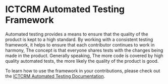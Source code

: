 ICTCRM Automated Testing Framework
==

Automated testing provides a means to ensure that the quality of the product is kept to a high standard. By working with a consistent testing framework, it helps to ensure that each contributor continues to work in harmony, The concept is that everyone shares tests with the changes being made in the product. Generally speaking, The more code is covered by high quality automated tests, the more likely the quality of the product is good.

To learn how to use the framework in your contributions, please check out the [ICTCRM Automated Testing Documentation](https://docs.ictcrm.com/developer/automatedtesting/).


